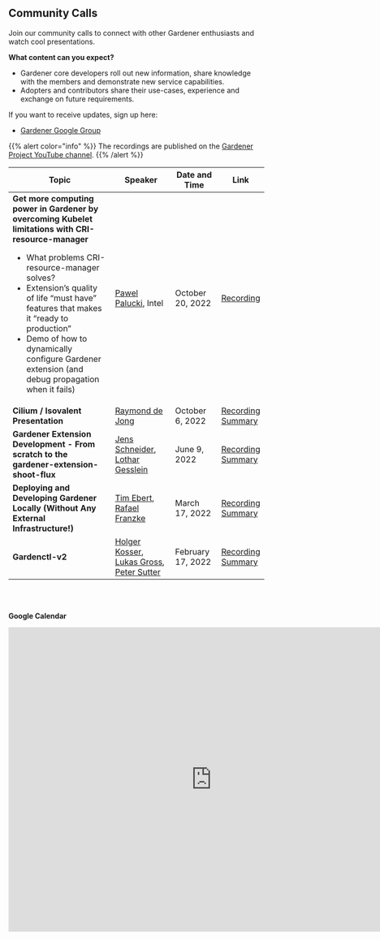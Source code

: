 ## Community Calls
Join our community calls to connect with other Gardener enthusiasts and watch cool presentations.

**What content can you expect?**
- Gardener core developers roll out new information, share knowledge with the members and demonstrate new service capabilities.
- Adopters and contributors share their use-cases, experience and exchange on future requirements.

If you want to receive updates, sign up here:
- [Gardener Google Group](https://groups.google.com/g/gardener)

{{% alert color="info" %}}
The recordings are published on the [Gardener Project YouTube channel](https://www.youtube.com/channel/UCwUhwKFREV8Su0gwAJQX7tw).
{{% /alert %}}

| Topic | Speaker | Date and Time | Link |
| ----- | ------- | ------------- | ------- |
|**Get more computing power in Gardener by overcoming Kubelet limitations with CRI-resource-manager**<br><ul><li>What problems CRI-resource-manager solves?</li><li>Extension’s quality of life “must have” features that makes it “ready to production”</li><li>Demo of how to dynamically configure Gardener extension (and debug propagation when it fails)</li></ul> |[Pawel Palucki](https://github.com/ppalucki), Intel|October 20, 2022|[Recording](https://www.youtube.com/watch?v=5a_A3furzlg)|
|**Cilium / Isovalent Presentation**|[Raymond de Jong](https://github.com/raymonddejong)|October 6, 2022|[Recording](https://www.youtube.com/watch?v=46nCdVA-rsc) <br> [Summary](../blog/2022/10.06-Gardener-Community-Meeting-October.md)|
|**Gardener Extension Development - From scratch to the gardener-extension-shoot-flux**|[Jens Schneider](https://github.com/jensac), [Lothar Gesslein](https://github.com/gesslein)|June 9, 2022|[Recording](https://www.youtube.com/watch?v=nG2FRYL05mc&ab_channel=GardenerProject) <br> [Summary](../blog/2022/06.17-Gardener-Community-Meeting-June.md)|
|**Deploying and Developing Gardener Locally (Without Any External Infrastructure!)**|[Tim Ebert](https://github.com/timebertt), [Rafael Franzke](https://github.com/rfranzke)|March 17, 2022|[Recording](https://www.youtube.com/watch?v=nV_JI8YWwY4&ab_channel=GardenerProject) <br> [Summary](../blog/2022/03.23-Gardener-Community-Meeting-March.md)|
|**Gardenctl-v2**|[Holger Kosser](https://github.com/holgerkoser), [Lukas Gross](https://github.com/grolu), [Peter Sutter](https://github.com/petersutter)|February 17, 2022|[Recording](https://www.youtube.com/watch?v=U1VvyQiE3Jg) <br> [Summary](../blog/2022/02.17-Gardener-Community-Meeting-February.md)|

<br>

<p style="margin-top:30px"><strong>Google Calendar</strong></p>
<iframe src="https://calendar.google.com/calendar/embed?src=gardener.cloud.community%40gmail.com&ctz=Europe%2FBerlin" style="border: 0;margin-bottom:30px" width="800" height="600" frameborder="0" scrolling="no"></iframe>

